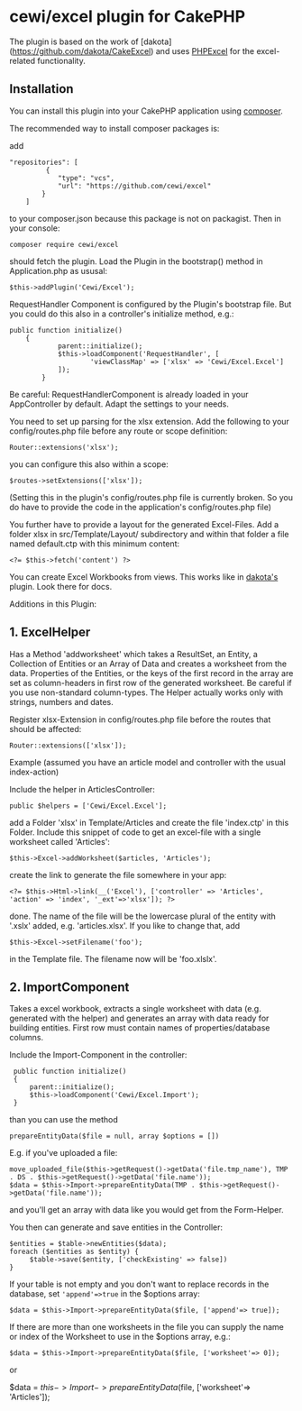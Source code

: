 # cewi/excel plugin for CakePHP 

The plugin is based on the work of [dakota]
(https://github.com/dakota/CakeExcel) and uses [PHPExcel](https://github.com/PHPOffice/PHPExcel) for the excel-related functionality. 

## Installation

You can install this plugin into your CakePHP application using [composer](http://getcomposer.org).

The recommended way to install composer packages is:

add 

    "repositories": [
             {
                "type": "vcs",
                "url": "https://github.com/cewi/excel"
            }
        ] 
        
 to your composer.json because this package is not on packagist. Then in your console:
```
composer require cewi/excel
```

should fetch the plugin. Load the Plugin in the bootstrap() method in Application.php as ususal:
```
$this->addPlugin('Cewi/Excel');
```

RequestHandler Component is configured by the Plugin's bootstrap file. But you could do this also in a controller's initialize method, e.g.:
```
public function initialize()
	{
        	parent::initialize();
        	$this->loadComponent('RequestHandler', [
            		'viewClassMap' => ['xlsx' => 'Cewi/Excel.Excel']
        	]);
        }
```

Be careful: RequestHandlerComponent is already loaded in your AppController by default. Adapt the settings to your needs.

You need to set up parsing for the xlsx extension. Add the following to your config/routes.php file before any route or scope definition:
```
Router::extensions('xlsx');
```

you can configure this also within a scope:
```
$routes->setExtensions(['xlsx']);
```

(Setting this in the plugin's config/routes.php file is currently broken. So you do have to provide the code in the application's config/routes.php file)

You further have to provide a layout for the generated Excel-Files. Add a folder xlsx in src/Template/Layout/ subdirectory and within that folder a file named default.ctp with this minimum content:
```  
<?= $this->fetch('content') ?>
```  

You can create Excel Workbooks from views. This works like in [dakota's](https://github.com/dakota/CakeExcel) plugin. Look there for docs. 

Additions in this Plugin:

## 1. ExcelHelper
Has a Method 'addworksheet' which takes a ResultSet, an Entity, a Collection of Entities or an Array of Data and creates a worksheet from the data. Properties of the Entities, or the keys of the first record in the array are set as column-headers in first row of the generated worksheet. Be careful if you use non-standard column-types. The Helper actually works only with strings, numbers and dates. 

Register xlsx-Extension in config/routes.php file before the routes that should be affected:
```
Router::extensions(['xlsx']);
```

Example (assumed you have an article model and controller with the usual index-action) 

Include the helper in ArticlesController:
```
public $helpers = ['Cewi/Excel.Excel'];
```

add a Folder 'xlsx' in Template/Articles and create the file 'index.ctp' in this Folder. Include this snippet of code to get an excel-file with a single worksheet called 'Articles':        
```    
$this->Excel->addWorksheet($articles, 'Articles');
```    
    
create the link to generate the file somewhere in your app: 
```
<?= $this->Html->link(__('Excel'), ['controller' => 'Articles', 'action' => 'index', '_ext'=>'xlsx']); ?>
```

done. The name of the file will be the lowercase plural of the entity with '.xslx' added, e.g. 'articles.xlsx'. If you like to change that, add
```
$this->Excel->setFilename('foo');
```
in the Template file. The filename now will be 'foo.xlslx'. 

## 2. ImportComponent

Takes a excel workbook, extracts a single worksheet with data (e.g. generated with the helper) and generates an array with data ready for building entities. First row must contain names of properties/database columns.

Include the Import-Component in the controller:
```
 public function initialize()
 {
     parent::initialize();
     $this->loadComponent('Cewi/Excel.Import');
 }
 ```

than you can use the method
```
prepareEntityData($file = null, array $options = [])
```
     
E.g. if you've uploaded a file:
```
move_uploaded_file($this->getRequest()->getData('file.tmp_name'), TMP . DS . $this->getRequest()->getData('file.name'));
$data = $this->Import->prepareEntityData(TMP . $this->getRequest()->getData('file.name'));
```
and you'll get an array with data like you would get from the Form-Helper. 

You then can generate and save entities in the Controller:
```
$entities = $table->newEntities($data);
foreach ($entities as $entity) {
     $table->save($entity, ['checkExisting' => false])
}
```

If your table is not empty and you don't want to replace records in the database, set `'append'=>true` in the $options array:
```
$data = $this->Import->prepareEntityData($file, ['append'=> true]);
```

If there are more than one worksheets in the file you can supply the name or index of the Worksheet to use in the $options array, e.g.: 
``` 
$data = $this->Import->prepareEntityData($file, ['worksheet'=> 0]);
```
or
	
$data = $this->Import->prepareEntityData($file, ['worksheet'=> 'Articles']);
```
